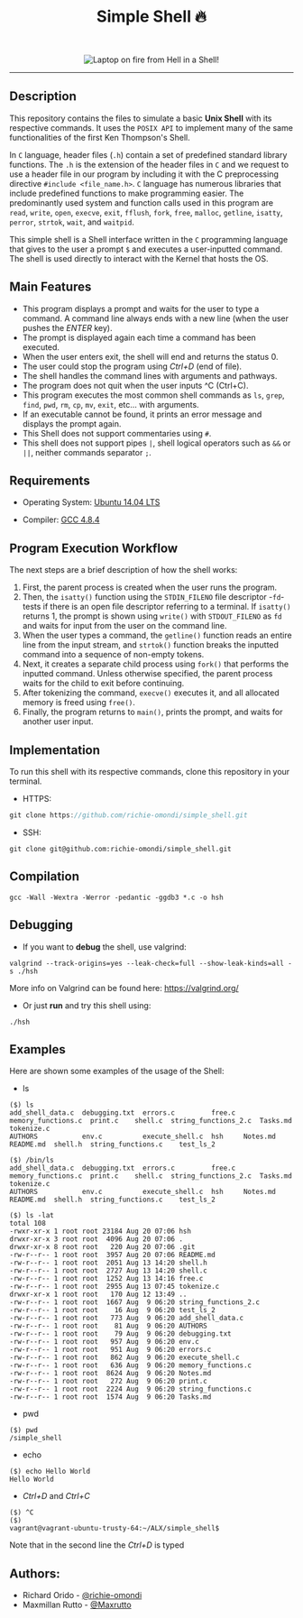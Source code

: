 <h1 align ="center">Simple Shell 🔥</h1><br>
<p align="center">
<img src="https://iili.io/HgHDhDN.md.jpg" alt="Laptop on fire from Hell in a Shell!" border="0"></a>
</p>
<hr /> 

## Description

This repository contains the files to simulate a basic **Unix Shell** with its respective commands. It uses the `POSIX API` to implement many of the same functionalities of the first Ken Thompson's Shell.

In `C` language, header files (`.h`) contain a set of predefined standard library functions. The `.h` is the extension of the header files in `C` and we request to use a header file in our program by including it with the C preprocessing directive `#include <file_name.h>`. `C` language has numerous libraries that include predefined functions to make programming easier. The predominantly used system and function calls used in this program are `read`, `write`, `open`, `execve`, `exit`, `fflush`, `fork`, `free`, `malloc`, `getline`, `isatty`, `perror`, `strtok`, `wait`, and `waitpid`.

This simple shell is a Shell interface written in the `C` programming language that gives to the user a prompt `$` and executes a user-inputted command. The shell is used directly to interact with the Kernel that hosts the OS.

## Main Features
* This program displays a prompt and waits for the user to type a command. A command line always ends with a new line (when the user pushes the *ENTER* key).
* The prompt is displayed again each time a command has been executed.
* When the user enters exit, the shell will end and returns the status 0.
* The user could stop the program using *Ctrl+D* (end of file).
* The shell handles the command lines with arguments and pathways.
* The program does not quit when the user inputs ^C (Ctrl+C).
* This program executes the most common shell commands as `ls`, `grep`, `find`, `pwd`, `rm`, `cp`, `mv`, `exit`, etc... with arguments.
* If an executable cannot be found, it prints an error message and displays the prompt again.
* This Shell does not support commentaries using `#`.
* This shell does not support pipes `|`, shell logical operators such as `&&` or `||`, neither commands separator `;`.

## Requirements

* Operating System: [Ubuntu 14.04 LTS](http://releases.ubuntu.com/14.04/)

* Compiler: [GCC 4.8.4](https://gcc.gnu.org/gcc-4.8/)


## Program Execution Workflow

The next steps are a brief description of how the shell works:

1. First, the parent process is created when the user runs the program.
2. Then, the `isatty()` function using the `STDIN_FILENO` file descriptor -`fd`- tests if there is an open file descriptor referring to a terminal. If `isatty()` returns 1, the prompt is shown using `write()` with `STDOUT_FILENO` as `fd` and waits for input from the user on the command line.
3. When the user types a command, the `getline()` function reads an entire line from the input stream, and `strtok()` function breaks the inputted command into a sequence of non-empty tokens.
4. Next, it creates a separate child process using `fork()` that performs the inputted command. Unless otherwise specified, the parent process waits for the child to exit before continuing.
5. After tokenizing the command, `execve()` executes it, and all allocated memory is freed using `free()`.
6. Finally, the program returns to `main()`, prints the prompt, and waits for another user input.


## Implementation

To run this shell with its respective commands, clone this repository in your terminal.
- HTTPS:

```c
git clone https://github.com/richie-omondi/simple_shell.git
```

- SSH:

```
git clone git@github.com:richie-omondi/simple_shell.git
```

## Compilation

```
gcc -Wall -Wextra -Werror -pedantic -ggdb3 *.c -o hsh
```
## Debugging

- If you want to **debug** the shell, use valgrind:
```
valgrind --track-origins=yes --leak-check=full --show-leak-kinds=all -s ./hsh
```
More info on Valgrind can be found here: https://valgrind.org/

- Or just **run** and try this shell using:
```
./hsh
```
## Examples

Here are shown some examples of the usage of the Shell:

- ls

```shell
($) ls
add_shell_data.c  debugging.txt  errors.c         free.c  memory_functions.c  print.c    shell.c  string_functions_2.c  Tasks.md   tokenize.c
AUTHORS           env.c          execute_shell.c  hsh     Notes.md            README.md  shell.h  string_functions.c    test_ls_2
```

```shell
($) /bin/ls
add_shell_data.c  debugging.txt  errors.c         free.c  memory_functions.c  print.c    shell.c  string_functions_2.c  Tasks.md   tokenize.c
AUTHORS           env.c          execute_shell.c  hsh     Notes.md            README.md  shell.h  string_functions.c    test_ls_2
```

```shell
($) ls -lat
total 108
-rwxr-xr-x 1 root root 23184 Aug 20 07:06 hsh
drwxr-xr-x 3 root root  4096 Aug 20 07:06 .
drwxr-xr-x 8 root root   220 Aug 20 07:06 .git
-rw-r--r-- 1 root root  3957 Aug 20 07:06 README.md
-rw-r--r-- 1 root root  2051 Aug 13 14:20 shell.h
-rw-r--r-- 1 root root  2727 Aug 13 14:20 shell.c
-rw-r--r-- 1 root root  1252 Aug 13 14:16 free.c
-rw-r--r-- 1 root root  2955 Aug 13 07:45 tokenize.c
drwxr-xr-x 1 root root   170 Aug 12 13:49 ..
-rw-r--r-- 1 root root  1667 Aug  9 06:20 string_functions_2.c
-rw-r--r-- 1 root root    16 Aug  9 06:20 test_ls_2
-rw-r--r-- 1 root root   773 Aug  9 06:20 add_shell_data.c
-rw-r--r-- 1 root root    81 Aug  9 06:20 AUTHORS
-rw-r--r-- 1 root root    79 Aug  9 06:20 debugging.txt
-rw-r--r-- 1 root root   957 Aug  9 06:20 env.c
-rw-r--r-- 1 root root   951 Aug  9 06:20 errors.c
-rw-r--r-- 1 root root   862 Aug  9 06:20 execute_shell.c
-rw-r--r-- 1 root root   636 Aug  9 06:20 memory_functions.c
-rw-r--r-- 1 root root  8624 Aug  9 06:20 Notes.md
-rw-r--r-- 1 root root   272 Aug  9 06:20 print.c
-rw-r--r-- 1 root root  2224 Aug  9 06:20 string_functions.c
-rw-r--r-- 1 root root  1574 Aug  9 06:20 Tasks.md
```
- pwd

```shell
($) pwd
/simple_shell
```
- echo

```shell
($) echo Hello World
Hello World
```
- *Ctrl+D*  and  *Ctrl+C* 

```shell
($) ^C
($)
vagrant@vagrant-ubuntu-trusty-64:~/ALX/simple_shell$ 
```
Note that in the second line the *Ctrl+D*  is typed

## Authors:

- Richard Orido - [@richie-omondi](https://github.com/richie-omondi) 
- Maxmillan Rutto - [@Maxrutto](https://github.com/Maxrutto)
